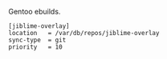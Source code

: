 Gentoo ebuilds.


```
[jiblime-overlay]
location   = /var/db/repos/jiblime-overlay
sync-type  = git
priority   = 10
```
